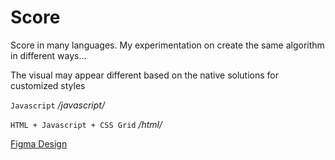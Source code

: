 # Score
Score in many languages. My experimentation on create the same algorithm in different ways...

The visual may appear different based on the native solutions for customized styles

`Javascript` */javascript/*

`HTML + Javascript + CSS Grid` */html/*

[Figma Design](https://www.figma.com/file/fJvHxUO360hBk0adXfACmC/Score?node-id=31%3A4)
